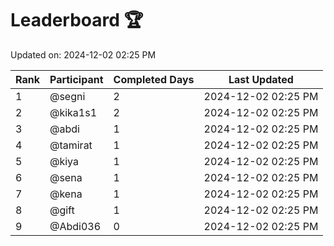 # Leaderboard 🏆

Updated on: 2024-12-02 02:25 PM

| Rank | Participant   | Completed Days | Last Updated         |
|------|---------------|----------------|----------------------|
| 1    | @segni    | 2             | 2024-12-02 02:25 PM |
| 2    | @kika1s1    | 2             | 2024-12-02 02:25 PM |
| 3    | @abdi    | 1             | 2024-12-02 02:25 PM |
| 4    | @tamirat    | 1             | 2024-12-02 02:25 PM |
| 5    | @kiya    | 1             | 2024-12-02 02:25 PM |
| 6    | @sena    | 1             | 2024-12-02 02:25 PM |
| 7    | @kena    | 1             | 2024-12-02 02:25 PM |
| 8    | @gift    | 1             | 2024-12-02 02:25 PM |
| 9    | @Abdi036    | 0             | 2024-12-02 02:25 PM |
